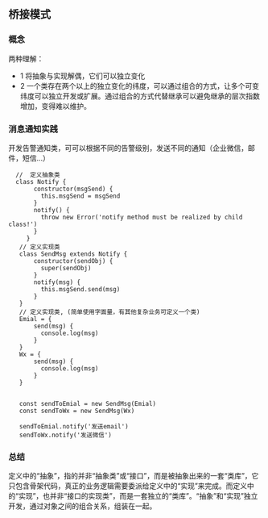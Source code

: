<!--
 * @Author: your name
 * @Date: 2020-09-02 20:15:57
 * @LastEditTime: 2020-09-02 20:38:41
 * @LastEditors: Please set LastEditors
 * @Description: In User Settings Edit
 * @FilePath: /design_mode/structure/桥接模式.md
-->
## 桥接模式

### 概念
 两种理解：
 - 1 将抽象与实现解偶，它们可以独立变化
 - 2 一个类存在两个以上的独立变化的纬度，可以通过组合的方式，让多个可变纬度可以独立开发或扩展。通过组合的方式代替继承可以避免继承的层次指数增加，变得难以维护。

 ### 消息通知实践
 开发告警通知类，可可以根据不同的告警级别，发送不同的通知（企业微信，邮件，短信...）


 ```
   //  定义抽象类
   class Notify {
        constructor(msgSend) {
          this.msgSend = msgSend
        }
        notify() {
          throw new Error('notify method must be realized by child class!')
        }
      }
    // 定义实现类
    class SendMsg extends Notify {
        constructor(sendObj) {
          super(sendObj)
        }
        notify(msg) {
          this.msgSend.send(msg)
        }
    }
    // 定义实现类, (简单使用字面量，有其他复杂业务可定义一个类)
    Emial = {
        send(msg) {
          console.log(msg)
        }
    }
    Wx = {
        send(msg) {
          console.log(msg)
        }
    }


    const sendToEmial = new SendMsg(Emial)
    const sendToWx = new SendMsg(Wx)

    sendToEmial.notify('发送email')
    sendToWx.notify('发送微信')
```
### 总结
定义中的“抽象”，指的并非“抽象类”或“接口”，而是被抽象出来的一套“类库”，它只包含骨架代码，真正的业务逻辑需要委派给定义中的“实现”来完成。而定义中的“实现”，也并非“接口的实现类”，而是一套独立的“类库”。“抽象”和“实现”独立开发，通过对象之间的组合关系，组装在一起。